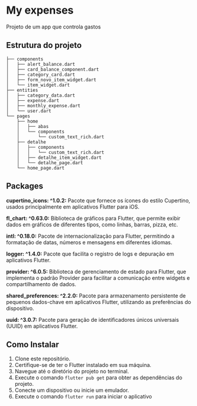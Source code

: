 # My expenses

Projeto de um app que controla gastos

## Estrutura do projeto

``` lib
├── components
│   ├── alert_balance.dart
│   ├── card_balance_component.dart
│   ├── category_card.dart
│   ├── form_novo_item_widget.dart
│   └── item_widget.dart
├── entities
│   ├── category_data.dart
│   ├── expense.dart
│   ├── monthly_expense.dart
│   └── user.dart
└── pages
    ├── home
    │   ├── abas
    │   └── components
    │       └── custom_text_rich.dart
    ├── detalhe
    │   ├── components
    │   │   └── custom_text_rich.dart
    │   ├── detalhe_item_widget.dart
    │   └── detalhe_page.dart
    └── home_page.dart
```

## Packages

**cupertino_icons: ^1.0.2:** Pacote que fornece os ícones do estilo Cupertino, usados principalmente em aplicativos Flutter para iOS.

**fl_chart: ^0.63.0:** Biblioteca de gráficos para Flutter, que permite exibir dados em gráficos de diferentes tipos, como linhas, barras, pizza, etc.

**intl: ^0.18.0:** Pacote de internacionalização para Flutter, permitindo a formatação de datas, números e mensagens em diferentes idiomas.

**logger: ^1.4.0:** Pacote que facilita o registro de logs e depuração em aplicativos Flutter.

**provider: ^6.0.5:** Biblioteca de gerenciamento de estado para Flutter, que implementa o padrão Provider para facilitar a comunicação entre widgets e compartilhamento de dados.

**shared_preferences: ^2.2.0:** Pacote para armazenamento persistente de pequenos dados-chave em aplicativos Flutter, utilizando as preferências do dispositivo.

**uuid: ^3.0.7:** Pacote para geração de identificadores únicos universais (UUID) em aplicativos Flutter.


## Como Instalar

1. Clone este repositório.
2. Certifique-se de ter o Flutter instalado em sua máquina.
3. Navegue até o diretório do projeto no terminal.
4. Execute o comando `flutter pub get` para obter as dependências do projeto.
5. Conecte um dispositivo ou inicie um emulador.
6. Execute o comando `flutter run` para iniciar o aplicativo


